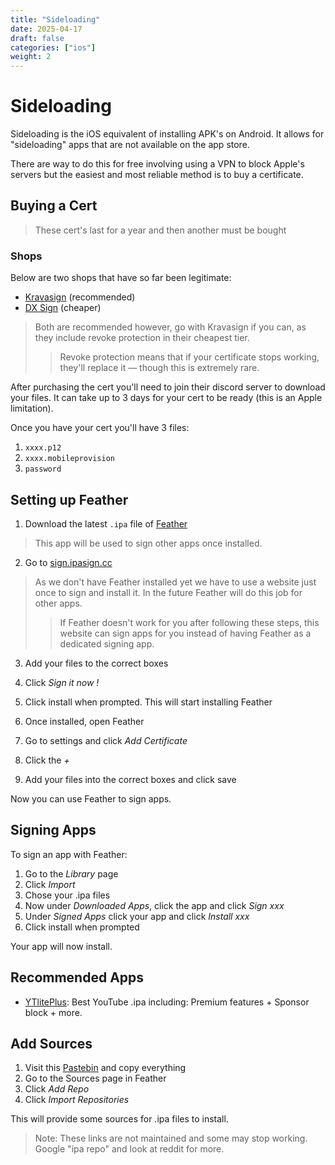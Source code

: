 ```yaml
---
title: "Sideloading"
date: 2025-04-17
draft: false
categories: ["ios"]
weight: 2
---
```


# Sideloading

Sideloading is the iOS equivalent of installing APK's on Android. It allows for "sideloading" apps that are not available on the app store.  

There are way to do this for free involving using a VPN to block Apple's servers but the easiest and most reliable method is to buy a certificate.

## Buying a Cert

>These cert's last for a year and then another must be bought
### Shops
Below are two shops that have so far been legitimate:
- [Kravasign](https://kravasign.com/purchase) (recommended)
- [DX Sign](https://dxsign.cc/purchase) (cheaper)

>Both are recommended however, go with Kravasign if you can, as they include revoke protection in their cheapest tier. 
>>Revoke protection means that if your certificate stops working, they'll replace it — though this is extremely rare.

After purchasing the cert you'll need to join their discord server to download your files. It can take up to 3 days for your cert to be ready (this is an Apple limitation).

Once you have your cert you'll have 3 files:  

1. ```xxxx.p12```
2. ```xxxx.mobileprovision```
3. ```password```
## Setting up Feather

1. Download the latest ```.ipa``` file of [Feather](https://github.com/khcrysalis/Feather/releases/)
>This app will be used to sign other apps once installed.

2. Go to [sign.ipasign.cc](https://sign.ipasign.cc/)
>As we don't have Feather installed yet we have to use a website just once to sign and install it. In the future Feather will do this job for other apps.
>> If Feather doesn't work for you after following these steps, this website can sign apps for you instead of having Feather as a dedicated signing app.
3. Add your files to the correct boxes
4. Click _Sign it now !_
5. Click install when prompted. This will start installing Feather

6. Once installed, open Feather
7. Go to settings and click _Add Certificate_
8. Click the _+_
9. Add your files into the correct boxes and click save

Now you can use Feather to sign apps.

## Signing Apps
To sign an app with Feather:
1. Go to the _Library_ page
2. Click _Import_
3. Chose your .ipa files
4. Now under _Downloaded Apps_, click the app and click _Sign xxx_
5. Under _Signed Apps_ click your app and click _Install xxx_
6. Click install when prompted

Your app will now install.
## Recommended Apps
- [YTlitePlus](https://ytliteplus.github.io/): Best YouTube .ipa including: Premium features + Sponsor block + more.

## Add Sources
1. Visit this [Pastebin](https://pastebin.com/VkvhMqUL) and copy everything
2. Go to the Sources page in Feather
3. Click _Add Repo_
4. Click _Import Repositories_

This will provide some sources for .ipa files to install.
>Note: These links are not maintained and some may stop working. Google "ipa repo" and look at reddit for more.
